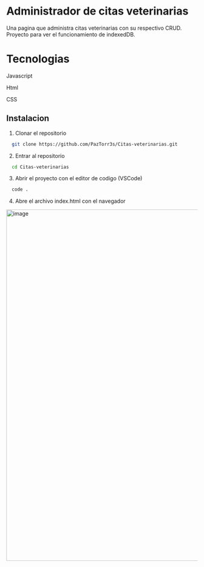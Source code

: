 # Administrador de citas veterinarias

Una pagina que administra citas veterinarias con su respectivo CRUD. Proyecto para ver el funcionamiento de indexedDB.

# Tecnologias

Javascript

Html

CSS


## Instalacion

1. Clonar el repositorio

```bash
  git clone https://github.com/PazTorr3s/Citas-veterinarias.git
```

2. Entrar al repositorio

```bash
  cd Citas-veterinarias
```

3. Abrir el proyecto con el editor de codigo (VSCode)
```bash
  code .
```
4. Abre el archivo index.html con el navegador

<img width="1918" height="926" alt="image" src="https://github.com/user-attachments/assets/d4b2eaef-16df-4053-b2c5-24b859b80650" />

